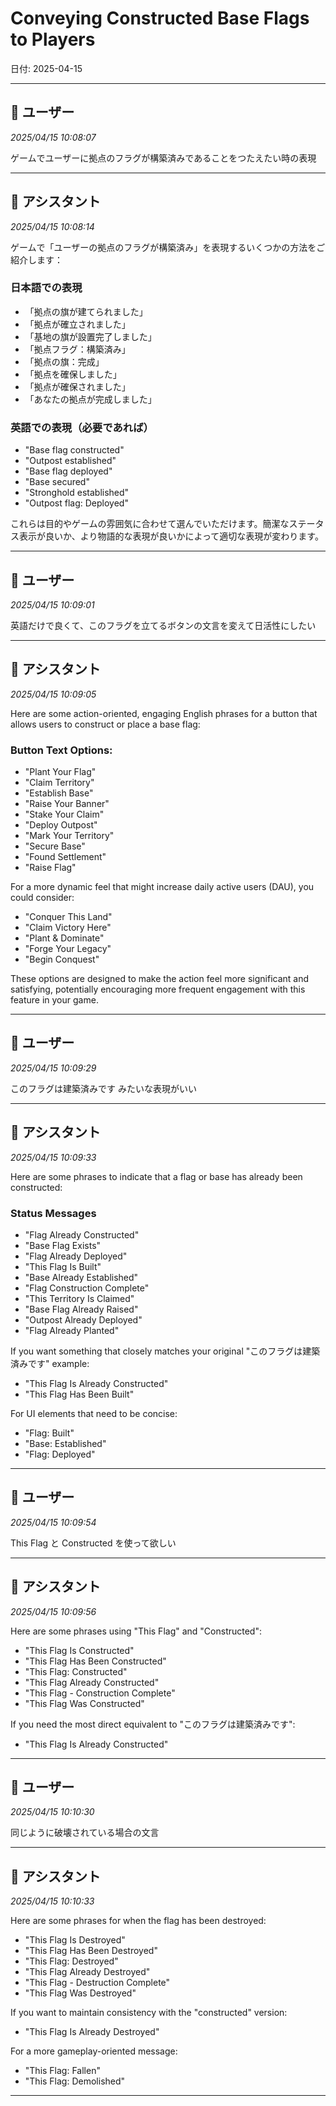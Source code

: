 # Conveying Constructed Base Flags to Players

日付: 2025-04-15

---

## 👤 ユーザー
*2025/04/15 10:08:07*

ゲームでユーザーに拠点のフラグが構築済みであることをつたえたい時の表現

---

## 🤖 アシスタント
*2025/04/15 10:08:14*

ゲームで「ユーザーの拠点のフラグが構築済み」を表現するいくつかの方法をご紹介します：

### 日本語での表現
- 「拠点の旗が建てられました」
- 「拠点が確立されました」
- 「基地の旗が設置完了しました」
- 「拠点フラグ：構築済み」
- 「拠点の旗：完成」
- 「拠点を確保しました」
- 「拠点が確保されました」
- 「あなたの拠点が完成しました」

### 英語での表現（必要であれば）
- "Base flag constructed"
- "Outpost established"
- "Base flag deployed"
- "Base secured"
- "Stronghold established"
- "Outpost flag: Deployed"

これらは目的やゲームの雰囲気に合わせて選んでいただけます。簡潔なステータス表示が良いか、より物語的な表現が良いかによって適切な表現が変わります。

---

## 👤 ユーザー
*2025/04/15 10:09:01*

英語だけで良くて、このフラグを立てるボタンの文言を変えて日活性にしたい

---

## 🤖 アシスタント
*2025/04/15 10:09:05*

Here are some action-oriented, engaging English phrases for a button that allows users to construct or place a base flag:

### Button Text Options:
- "Plant Your Flag"
- "Claim Territory"
- "Establish Base"
- "Raise Your Banner"
- "Stake Your Claim"
- "Deploy Outpost"
- "Mark Your Territory"
- "Secure Base"
- "Found Settlement"
- "Raise Flag"

For a more dynamic feel that might increase daily active users (DAU), you could consider:
- "Conquer This Land"
- "Claim Victory Here"
- "Plant & Dominate"
- "Forge Your Legacy"
- "Begin Conquest"

These options are designed to make the action feel more significant and satisfying, potentially encouraging more frequent engagement with this feature in your game.

---

## 👤 ユーザー
*2025/04/15 10:09:29*

このフラグは建築済みです みたいな表現がいい

---

## 🤖 アシスタント
*2025/04/15 10:09:33*

Here are some phrases to indicate that a flag or base has already been constructed:

### Status Messages
- "Flag Already Constructed"
- "Base Flag Exists"
- "Flag Already Deployed"
- "This Flag Is Built"
- "Base Already Established"
- "Flag Construction Complete"
- "This Territory Is Claimed"
- "Base Flag Already Raised"
- "Outpost Already Deployed"
- "Flag Already Planted"

If you want something that closely matches your original "このフラグは建築済みです" example:
- "This Flag Is Already Constructed"
- "This Flag Has Been Built"

For UI elements that need to be concise:
- "Flag: Built"
- "Base: Established"
- "Flag: Deployed"

---

## 👤 ユーザー
*2025/04/15 10:09:54*

This Flag と Constructed を使って欲しい

---

## 🤖 アシスタント
*2025/04/15 10:09:56*

Here are some phrases using "This Flag" and "Constructed":

- "This Flag Is Constructed"
- "This Flag Has Been Constructed"
- "This Flag: Constructed"
- "This Flag Already Constructed"
- "This Flag - Construction Complete"
- "This Flag Was Constructed"

If you need the most direct equivalent to "このフラグは建築済みです":
- "This Flag Is Already Constructed"

---

## 👤 ユーザー
*2025/04/15 10:10:30*

同じように破壊されている場合の文言

---

## 🤖 アシスタント
*2025/04/15 10:10:33*

Here are some phrases for when the flag has been destroyed:

- "This Flag Is Destroyed"
- "This Flag Has Been Destroyed"
- "This Flag: Destroyed"
- "This Flag Already Destroyed"
- "This Flag - Destruction Complete"
- "This Flag Was Destroyed"

If you want to maintain consistency with the "constructed" version:
- "This Flag Is Already Destroyed"

For a more gameplay-oriented message:
- "This Flag: Fallen"
- "This Flag: Demolished"

---
